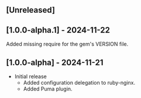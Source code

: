 ## [Unreleased]

## [1.0.0-alpha.1] - 2024-11-22

Added missing require for the gem's VERSION file.

## [1.0.0-alpha] - 2024-11-21

- Initial release
  - Added configuration delegation to ruby-nginx.
  - Added Puma plugin.
